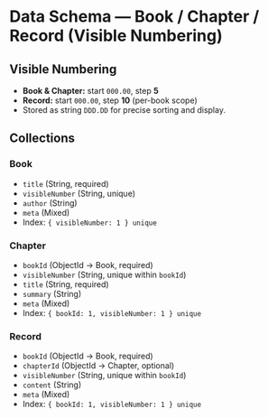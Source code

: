 # Data Schema — Book / Chapter / Record (Visible Numbering)

## Visible Numbering
- **Book & Chapter:** start `000.00`, step **5**
- **Record:** start `000.00`, step **10** (per-book scope)
- Stored as string `DDD.DD` for precise sorting and display.

## Collections
### Book
- `title` (String, required)
- `visibleNumber` (String, unique)
- `author` (String)
- `meta` (Mixed)
- Index: `{ visibleNumber: 1 } unique`

### Chapter
- `bookId` (ObjectId → Book, required)
- `visibleNumber` (String, unique within `bookId`)
- `title` (String, required)
- `summary` (String)
- `meta` (Mixed)
- Index: `{ bookId: 1, visibleNumber: 1 } unique`

### Record
- `bookId` (ObjectId → Book, required)
- `chapterId` (ObjectId → Chapter, optional)
- `visibleNumber` (String, unique within `bookId`)
- `content` (String)
- `meta` (Mixed)
- Index: `{ bookId: 1, visibleNumber: 1 } unique`
